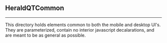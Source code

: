 ## HeraldQTCommon
---
This directory holds elements common to both the mobile and desktop UI's. They are parameterized, contain no interior javascript decalarations, and are meant to be as general as possible. 


